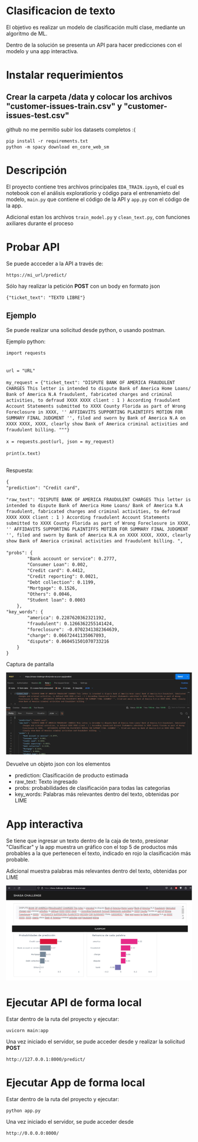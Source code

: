 # Clasificacion de texto

El objetivo es realizar un modelo de clasificación multi clase, mediante un algoritmo de ML.

Dentro de la solución se presenta un API para hacer predicciones con el modelo y una app interactiva.

# Instalar requerimientos

## Crear la carpeta /data y colocar los archivos **"customer-issues-train.csv"** y **"customer-issues-test.csv"**
github no me permitio subir los datasets completos :(


```
pip install -r requirements.txt
python -m spacy download en_core_web_sm

```

# Descripción

El proyecto contiene tres archivos principales `EDA_TRAIN.ipynb`, el cual es notebook con el análisis exploratiorio y código para el entrenamieto del modelo, `main.py` que contiene el código de la API y `app.py` con el código de la app.

Adicional estan los archivos `train_model.py` y `clean_text.py`, con funciones axiliares durante el proceso

# Probar API

Se puede accceder a la API a través de:

```
https://mi_url/predict/

```
Sólo hay realizar la petición **POST** con un body en formato json

```
{"ticket_text": "TEXTO LIBRE"}

```

## Ejemplo

Se puede realizar una solicitud desde python, o usando postman.


Ejemplo python:
```
import requests


url = "URL"

my_request = {"ticket_text": "DISPUTE BANK OF AMERICA FRAUDULENT CHARGES This letter is intended to dispute Bank of America Home Loans/ Bank of America N.A fraudulent, fabricated charges and criminal activities, to defraud XXXX XXXX client : 1 ) According fraudulent Account Statements submitted to XXXX County Florida as part of Wrong Foreclosure in XXXX, '' AFFIDAVITS SUPPORTING PLAINTIFFS MOTION FOR SUMMARY FINAL JUDGMENT '', filed and sworn by Bank of America N.A on XXXX XXXX, XXXX, clearly show Bank of America criminal activities and fraudulent billing. """}

x = requests.post(url, json = my_request)

print(x.text)


```

Respuesta:

```
{
"prediction": "Credit card",

"raw_text": "DISPUTE BANK OF AMERICA FRAUDULENT CHARGES This letter is intended to dispute Bank of America Home Loans/ Bank of America N.A fraudulent, fabricated charges and criminal activities, to defraud XXXX XXXX client : 1 ) According fraudulent Account Statements submitted to XXXX County Florida as part of Wrong Foreclosure in XXXX, '' AFFIDAVITS SUPPORTING PLAINTIFFS MOTION FOR SUMMARY FINAL JUDGMENT '', filed and sworn by Bank of America N.A on XXXX XXXX, XXXX, clearly show Bank of America criminal activities and fraudulent billing. ",

"probs": {
        "Bank account or service": 0.2777,
        "Consumer Loan": 0.002,
        "Credit card": 0.4412,
        "Credit reporting": 0.0021,
        "Debt collection": 0.1199,
        "Mortgage": 0.1526,
        "Others": 0.0046,
        "Student loan": 0.0003
    },
"key_words": {
        "america": 0.2287620362321192,
        "fraudulent": 0.1266362255141424,
        "foreclosure": -0.0702341382364639,
        "charge": 0.06672441135067893,
        "dispute": 0.060451501070733216
    }
}
```

Captura de pantalla

![Referencia](api.JPG)


Devuelve un objeto json con los elementos
* prediction: Clasificación de producto estimada
* raw_text: Texto ingresado
* probs: probabilidades de clasificación para todas las categorias
* key_words: Palabras más relevantes dentro del texto, obtenidas por LIME



# App interactiva

Se tiene que ingresar un texto dentro de la caja de texto, presionar "Clasificar" y la app muestra un gráfico con el top 5 de productos más probables a la que pertenecen el texto, indicado en rojo la clasificación más probable.

Adicional muestra palabras más relevantes dentro del texto, obtenidas por LIME


![App](app.jpg)


# Ejecutar API de forma local
Estar dentro de la ruta del proyecto y ejecutar:

```
uvicorn main:app
```

Una vez iniciado el servidor, se pude acceder desde y realizar la solicitud **POST**

```
http://127.0.0.1:8000/predict/

```


# Ejecutar App de forma local
Estar dentro de la ruta del proyecto y ejecutar:

```
python app.py
```

Una vez iniciado el servidor, se pude acceder desde 

```
http://0.0.0.0:8000/

```
